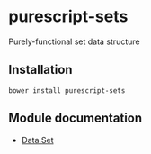 # purescript-sets

Purely-functional set data structure

## Installation

```
bower install purescript-sets
```

## Module documentation

- [Data.Set](docs/Data/Set.md)
